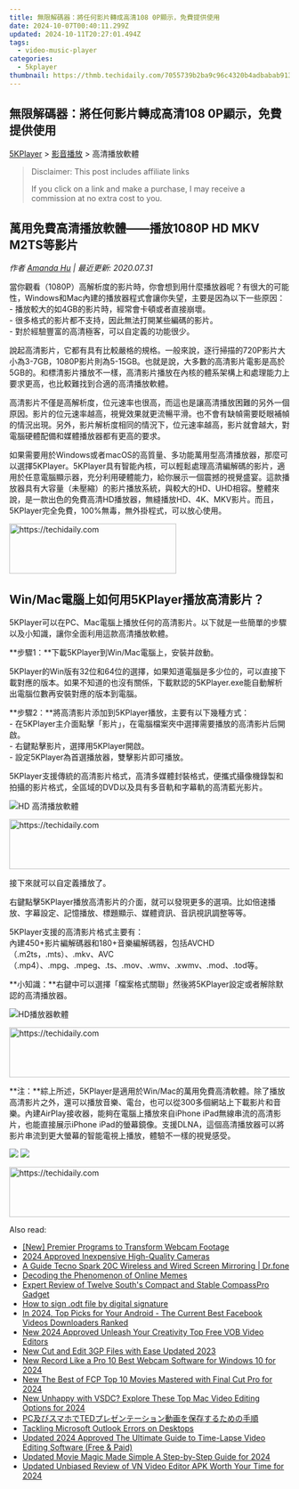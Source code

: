 ```yaml
---
title: 無限解碼器：將任何影片轉成高清108 0P顯示，免費提供使用
date: 2024-10-07T00:40:11.299Z
updated: 2024-10-11T20:27:01.494Z
tags:
  - video-music-player
categories:
  - 5kplayer
thumbnail: https://thmb.techidaily.com/7055739b2ba9c96c4320b4adbabab9131b89b7fc1348792ff9e2250cf6de872e.jpg
---
```


## 無限解碼器：將任何影片轉成高清108 0P顯示，免費提供使用

[5KPlayer](https://tools.techidaily.com/5kplayer/products/) \> [影音播放](https://tools.techidaily.com/5kplayer/video-music-player/) \> 高清播放軟體

>  Disclaimer: This post includes affiliate links
>
>  If you click on a link and make a purchase, I may receive a commission at no extra cost to you.
>

## 萬用免費高清播放軟體——播放1080P HD MKV M2TS等影片

 _作者 [Amanda Hu](https://www.quora.com/profile/Amanda-Hu-21) | 最近更新: 2020.07.31_

當你觀看（1080P）高解析度的影片時，你會想到用什麼播放器呢？有很大的可能性，Windows和Mac內建的播放器程式會讓你失望，主要是因為以下一些原因：  
 \- 播放較大的如4GB的影片時，經常會卡頓或者直接崩壞。  
 \- 很多格式的影片都不支持，因此無法打開某些編碼的影片。  
 \- 對於經驗豐富的高清極客，可以自定義的功能很少。

說起高清影片，它都有具有比較嚴格的規格。一般來說，逐行掃描的720P影片大小為3-7GB，1080P影片則為5-15GB。也就是說，大多數的高清影片電影是高於5GB的。和標清影片播放不一樣，高清影片播放在內核的體系架構上和處理能力上要求更高，也比較難找到合適的高清播放軟體。

高清影片不僅是高解析度，位元速率也很高，而這也是讓高清播放困難的另外一個原因。影片的位元速率越高，視覺效果就更流暢平滑。也不會有缺幀需要眨眼補幀的情況出現。另外，影片解析度相同的情況下，位元速率越高，影片就會越大，對電腦硬體配備和媒體播放器都有更高的要求。

如果需要用於Windows或者macOS的高質量、多功能萬用型高清播放器，那麼可以選擇5KPlayer。5KPlayer具有智能內核，可以輕鬆處理高清編解碼的影片，適用於任意電腦顯示器，充分利用硬體能力，給你展示一個震撼的視覺盛宴。這款播放器具有大容量（未壓縮）的影片播放系統，與較大的HD、UHD相容。整體來說，是一款出色的免費高清HD播放器，無縫播放HD、4K、MKV影片。而且，5KPlayer完全免費，100%無毒，無外掛程式，可以放心使用。 

<!-- affiliate ads begin -->
<a href="https://aligracehair.sjv.io/c/5597632/1896541/19272" target="_top" id="1896541">
  <img src="//a.impactradius-go.com/display-ad/19272-1896541" border="0" alt="https://techidaily.com" width="300" height="90"/>
</a>
<img height="0" width="0" src="https://aligracehair.sjv.io/i/5597632/1896541/19272" style="position:absolute;visibility:hidden;" border="0" />
<!-- affiliate ads end -->

## Win/Mac電腦上如何用5KPlayer播放高清影片？

5KPlayer可以在PC、Mac電腦上播放任何的高清影片。以下就是一些簡單的步驟以及小知識，讓你全面利用這款高清播放軟體。

**步驟1：**下載5KPlayer到Win/Mac電腦上，安裝并啟動。

5KPlayer的Win版有32位和64位的選擇，如果知道電腦是多少位的，可以直接下載對應的版本。如果不知道的也沒有關係，下載默認的5KPlayer.exe能自動解析出電腦位數再安裝對應的版本到電腦。

**步驟2：**將高清影片添加到5KPlayer播放，主要有以下幾種方式：  
 \- 在5KPlayer主介面點擊「影片」，在電腦檔案夾中選擇需要播放的高清影片后開啟。  
 \- 右鍵點擊影片，選擇用5KPlayer開啟。  
 \- 設定5KPlayer為首選播放器，雙擊影片即可播放。

5KPlayer支援傳統的高清影片格式，高清多媒體封裝格式，便攜式攝像機錄製和拍攝的影片格式，全區域的DVD以及具有多音軌和字幕軌的高清藍光影片。

![HD 高清播放軟體](https://www.5kplayer.com/video-music-player-zh/img/5k-jp.jpg) 

<!-- affiliate ads begin -->
<a href="https://appsumo.8odi.net/c/5597632/2137380/7443" target="_top" id="2137380">
  <img src="//a.impactradius-go.com/display-ad/7443-2137380" border="0" alt="https://techidaily.com" width="728" height="90"/>
</a>
<img height="0" width="0" src="https://appsumo.8odi.net/i/5597632/2137380/7443" style="position:absolute;visibility:hidden;" border="0" />
<!-- affiliate ads end -->

接下來就可以自定義播放了。

右鍵點擊5KPlayer播放高清影片的介面，就可以發現更多的選項。比如倍速播放、字幕設定、記憶播放、標題顯示、媒體資訊、音訊視訊調整等等。

5KPlayer支援的高清影片格式主要有：  
 內建450+影片編解碼器和180+音樂編解碼器，包括AVCHD（.m2ts，.mts）、.mkv、AVC（.mp4）、.mpg、.mpeg、.ts、.mov、.wmv、.xwmv、.mod、.tod等。

**小知識：**右鍵中可以選擇「檔案格式關聯」然後將5KPlayer設定或者解除默認的高清播放器。

![HD播放器軟體](https://www.5kplayer.com/video-music-player-zh/../video-music-player/img/5kplayer-best-free-hd-video-player.jpg) 

<!-- affiliate ads begin -->
<a href="https://appsumo.8odi.net/c/5597632/2100538/7443" target="_top" id="2100538">
  <img src="//a.impactradius-go.com/display-ad/7443-2100538" border="0" alt="https://techidaily.com" width="728" height="90"/>
</a>
<img height="0" width="0" src="https://appsumo.8odi.net/i/5597632/2100538/7443" style="position:absolute;visibility:hidden;" border="0" />
<!-- affiliate ads end -->

**注：**綜上所述，5KPlayer是適用於Win/Mac的萬用免費高清軟體。除了播放高清影片之外，還可以播放音樂、電台，也可以從300多個網站上下載影片和音樂。內建AirPlay接收器，能夠在電腦上播放來自iPhone iPad無線串流的高清影片，也能直接展示iPhone iPad的螢幕鏡像。支援DLNA，這個高清播放器可以將影片串流到更大螢幕的智能電視上播放，體驗不一樣的視覺感受。

[![](https://www.5kplayer.com/video-music-player-zh/../button/freedownwhitewin-zh.png)](https://tools.techidaily.com/5kplayer/products/) [![](https://www.5kplayer.com/video-music-player-zh/../button/freedownwhitemac-zh.png)](https://tools.techidaily.com/5kplayer/products/)

<!-- affiliate ads begin -->
<a href="https://appsumo.8odi.net/c/5597632/2144287/7443" target="_top" id="2144287">
  <img src="//a.impactradius-go.com/display-ad/7443-2144287" border="0" alt="https://techidaily.com" width="600" height="90"/>
</a>
<img height="0" width="0" src="https://appsumo.8odi.net/i/5597632/2144287/7443" style="position:absolute;visibility:hidden;" border="0" />
<!-- affiliate ads end -->

<ins class="adsbygoogle"
     style="display:block"
     data-ad-format="autorelaxed"
     data-ad-client="ca-pub-7571918770474297"
     data-ad-slot="1223367746"></ins>

<ins class="adsbygoogle"
     style="display:block"
     data-ad-client="ca-pub-7571918770474297"
     data-ad-slot="8358498916"
     data-ad-format="auto"
     data-full-width-responsive="true"></ins>

<span class="atpl-alsoreadstyle">Also read:</span>
<div><ul>
<li><a href="https://remote-screen-capture.techidaily.com/new-premier-programs-to-transform-webcam-footage/"><u>[New] Premier Programs to Transform Webcam Footage</u></a></li>
<li><a href="https://some-knowledge.techidaily.com/2024-approved-inexpensive-high-quality-cameras/"><u>2024 Approved Inexpensive High-Quality Cameras</u></a></li>
<li><a href="https://screen-mirror.techidaily.com/a-guide-tecno-spark-20c-wireless-and-wired-screen-mirroring-drfone-by-drfone-android/"><u>A Guide Tecno Spark 20C Wireless and Wired Screen Mirroring | Dr.fone</u></a></li>
<li><a href="https://tech-recovery.techidaily.com/decoding-the-phenomenon-of-online-memes/"><u>Decoding the Phenomenon of Online Memes</u></a></li>
<li><a href="https://buynow-info.techidaily.com/expert-review-of-twelve-souths-compact-and-stable-compasspro-gadget/"><u>Expert Review of Twelve South's Compact and Stable CompassPro Gadget</u></a></li>
<li><a href="https://blog-min.techidaily.com/how-to-sign-odt-file-by-digital-signature-by-ldigisigner-sign-a-word-sign-a-word/"><u>How to sign .odt file by digital signature</u></a></li>
<li><a href="https://facebook-clips.techidaily.com/in-2024-top-picks-for-your-android-the-current-best-facebook-videos-downloaders-ranked/"><u>In 2024, Top Picks for Your Android - The Current Best Facebook Videos Downloaders Ranked</u></a></li>
<li><a href="https://video-ai-editor.techidaily.com/new-2024-approved-unleash-your-creativity-top-free-vob-video-editors/"><u>New 2024 Approved Unleash Your Creativity Top Free VOB Video Editors</u></a></li>
<li><a href="https://video-ai-editor.techidaily.com/new-cut-and-edit-3gp-files-with-ease-updated-2023/"><u>New Cut and Edit 3GP Files with Ease Updated 2023</u></a></li>
<li><a href="https://video-ai-editor.techidaily.com/new-record-like-a-pro-10-best-webcam-software-for-windows-10-for-2024/"><u>New Record Like a Pro 10 Best Webcam Software for Windows 10 for 2024</u></a></li>
<li><a href="https://video-ai-editor.techidaily.com/new-the-best-of-fcp-top-10-movies-mastered-with-final-cut-pro-for-2024/"><u>New The Best of FCP Top 10 Movies Mastered with Final Cut Pro for 2024</u></a></li>
<li><a href="https://video-ai-editor.techidaily.com/new-unhappy-with-vsdc-explore-these-top-mac-video-editing-options-for-2024/"><u>New Unhappy with VSDC? Explore These Top Mac Video Editing Options for 2024</u></a></li>
<li><a href="https://discover-brilliant.techidaily.com/pcted/"><u>PC及びスマホでTEDプレゼンテーション動画を保存するための手順</u></a></li>
<li><a href="https://win11.techidaily.com/tackling-microsoft-outlook-errors-on-desktops/"><u>Tackling Microsoft Outlook Errors on Desktops</u></a></li>
<li><a href="https://video-ai-editor.techidaily.com/updated-2024-approved-the-ultimate-guide-to-time-lapse-video-editing-software-free-and-paid/"><u>Updated 2024 Approved The Ultimate Guide to Time-Lapse Video Editing Software (Free & Paid)</u></a></li>
<li><a href="https://video-ai-editor.techidaily.com/updated-movie-magic-made-simple-a-step-by-step-guide-for-2024/"><u>Updated Movie Magic Made Simple A Step-by-Step Guide for 2024</u></a></li>
<li><a href="https://video-ai-editor.techidaily.com/updated-unbiased-review-of-vn-video-editor-apk-worth-your-time-for-2024/"><u>Updated Unbiased Review of VN Video Editor APK Worth Your Time for 2024</u></a></li>
</ul></div>

